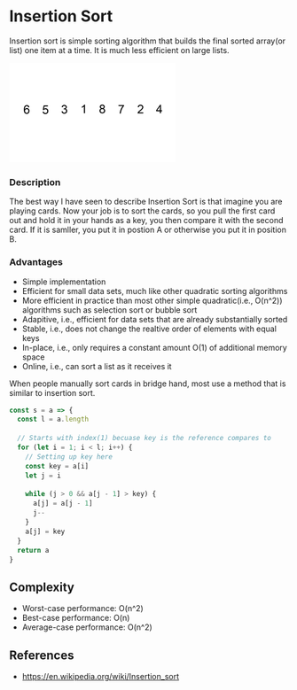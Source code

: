 # Insertion Sort

Insertion sort is simple sorting algorithm that builds the final sorted array(or list) one item at a time. It is much less efficient on large lists.

![Insertion Sort](imgs/Insertion-sort-example-300px.gif)

### Description
The best way I have seen to describe Insertion Sort is that imagine you are playing cards. Now your job is to sort the cards, so you pull the first card out and hold it in your hands as a key, you then compare it with the second card. If it is samller, you put it in postion A or otherwise you put it in position B.

### Advantages
* Simple implementation
* Efficient for small data sets, much like other quadratic sorting algorithms
* More efficient in practice than most other simple quadratic(i.e., O(n^2)) algorithms such as selection sort or bubble sort
* Adapitive, i.e., efficient for data sets that are already substantially sorted
* Stable, i.e., does not change the realtive order of elements with equal keys
* In-place, i.e., only requires a constant amount O(1) of additional memory space
* Online, i.e., can sort a list as it receives it

When people manually sort cards in bridge hand, most use a method that is similar to insertion sort.

```javascript
const s = a => {
  const l = a.length

  // Starts with index(1) becuase key is the reference compares to
  for (let i = 1; i < l; i++) {
    // Setting up key here
    const key = a[i]
    let j = i

    while (j > 0 && a[j - 1] > key) {
      a[j] = a[j - 1]
      j--
    }
    a[j] = key
  }
  return a
}
```

## Complexity

* Worst-case performance: O(n^2)
* Best-case performance: O(n)
* Average-case performance: O(n^2)

## References

* https://en.wikipedia.org/wiki/Insertion_sort
